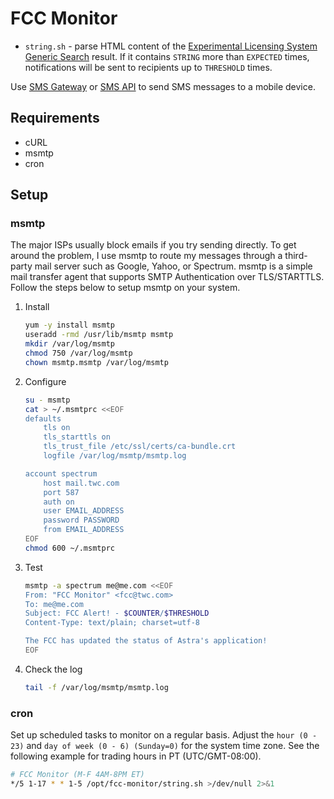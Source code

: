# FCC Monitor
* `string.sh` - parse HTML content of the [Experimental Licensing System Generic Search](https://apps.fcc.gov/oetcf/els/reports/GenericSearch.cfm) result. If it contains `STRING` more than `EXPECTED` times, notifications will be sent to recipients up to `THRESHOLD` times.

Use [SMS Gateway](https://en.wikipedia.org/wiki/SMS_gateway#Email_clients) or [SMS API](https://www.twilio.com/) to send SMS messages to a mobile device.

## Requirements
* cURL
* msmtp
* cron

## Setup
### msmtp
The major ISPs usually block emails if you try sending directly. To get around the problem, I use msmtp to route my messages through a third-party mail server such as Google, Yahoo, or Spectrum. msmtp is a simple mail transfer agent that supports SMTP Authentication over TLS/STARTTLS. Follow the steps below to setup msmtp on your system.
1. Install
   ```bash
   yum -y install msmtp
   useradd -rmd /usr/lib/msmtp msmtp
   mkdir /var/log/msmtp
   chmod 750 /var/log/msmtp
   chown msmtp.msmtp /var/log/msmtp
   ```
1. Configure
   ```bash
   su - msmtp
   cat > ~/.msmtprc <<EOF
   defaults
       tls on
       tls_starttls on
       tls_trust_file /etc/ssl/certs/ca-bundle.crt
       logfile /var/log/msmtp/msmtp.log
   
   account spectrum
       host mail.twc.com
       port 587
       auth on
       user EMAIL_ADDRESS
       password PASSWORD
       from EMAIL_ADDRESS
   EOF
   chmod 600 ~/.msmtprc
   ```
1. Test
   ```bash
   msmtp -a spectrum me@me.com <<EOF
   From: "FCC Monitor" <fcc@twc.com>
   To: me@me.com
   Subject: FCC Alert! - $COUNTER/$THRESHOLD
   Content-Type: text/plain; charset=utf-8
   
   The FCC has updated the status of Astra's application!
   EOF
   ```
1. Check the log
   ```bash
   tail -f /var/log/msmtp/msmtp.log
   ```

### cron
Set up scheduled tasks to monitor on a regular basis. Adjust the `hour (0 - 23)` and `day of week (0 - 6) (Sunday=0)` for the system time zone. See the following example for trading hours in PT (UTC/GMT-08:00).
```bash
# FCC Monitor (M-F 4AM-8PM ET)
*/5 1-17 * * 1-5 /opt/fcc-monitor/string.sh >/dev/null 2>&1
```
